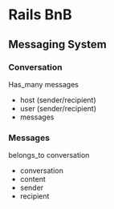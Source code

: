 # Rails BnB

## Messaging System

### Conversation
Has_many messages

- host (sender/recipient)
- user (sender/recipient)
- messages


### Messages
belongs_to conversation
- conversation
- content
- sender
- recipient


